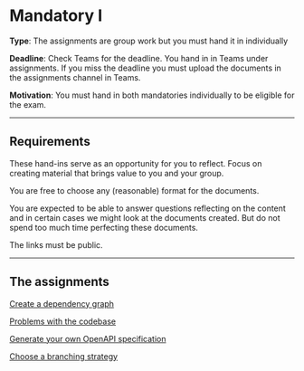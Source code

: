 # Mandatory I

**Type**: The assignments are group work but you must hand it in individually

**Deadline**: Check Teams for the deadline. You hand in in Teams under assignments. If you miss the deadline you must upload the documents in the assignments channel in Teams. 

**Motivation**: You must hand in both mandatories individually to be eligible for the exam. 

---

## Requirements

These hand-ins serve as an opportunity for you to reflect. Focus on creating material that brings value to you and your group.

You are free to choose any (reasonable) format for the documents.

You are expected to be able to answer questions reflecting on the content and in certain cases we might look at the documents created. But do not spend too much time perfecting these documents. 

The links must be public. 

---

## The assignments

[Create a dependency graph](../01._Introduction/02._After/create_a_dependency_graph.md)

[Problems with the codebase](../01._Introduction/02._After/problems_with_the_codebase.md)

[Generate your own OpenAPI specification](../02._Conventions_OpenAPI_DotEnv/02._After/generate_openapi_specification.md)

[Choose a branching strategy](../04._Sofware_Quality_Linting_CI/02._After/choose_a_git_branching_strategy.md)


